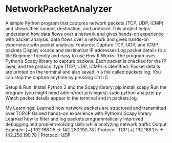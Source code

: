 # NetworkPacketAnalyzer
A simple Python program that captures network packets (TCP, UDP, ICMP) and shows their source, destination, and protocol. This project helps understand how data flows over a network and gives hands-on experience with packet analysis.
data flows over a network and gives hands-on experience with packet analysis.
Features:
Capture TCP, UDP, and ICMP packets
Display source and destination IP addresses
Log packet details to a file
Beginner-friendly and easy to use
How It Works:
The program uses Python’s Scapy library to capture packets. Each packet is checked for the IP layer, and the protocol type (TCP, UDP, ICMP) is identified. Packet details are printed on the terminal and also saved in a file called packets.log. You can stop the capture anytime by pressing Ctrl+C.

Setup & Run:
Install Python 3 and the Scapy library:
pip install scapy
Run the program (you might need admin/root privileges):
sudo python analyzer.py
Watch packet details appear in the terminal and in packets.log.

My Learnings:
Learned how network packets are structured and transmitted over TCP/IP
Gained hands-on experience with Python’s Scapy library
Learned how to filter and log packets programmatically
Improved debugging and problem-solving skills while analyzing network traffic
Output Example:
[+] 192.168.1.5 -> 142.250.190.78 | Protocol: TCP
[+] 192.168.1.5 -> 142.250.190.78 | Protocol: UDP

